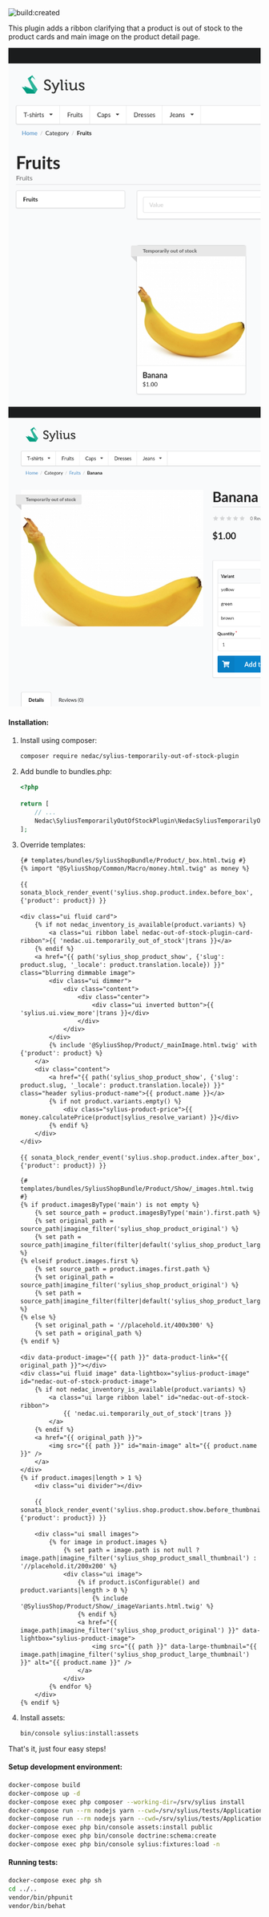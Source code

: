 <div class="repo-badge inline-block vertical-align">
    <a id="status-image-popup" title="Latest push build on default branch: created" name="status-images" class="pointer open-popup">
        <img src="https://travis-ci.com/nedac-sorbo/SyliusTemporarilyOutOfStockPlugin.svg?branch=master" alt="build:created">
    </a>
</div>

This plugin adds a ribbon clarifying that a product is out of stock to the product cards and main image on the product detail page.

![Product Card](product_card.png)
![Product Detail](product_detail.png)

#### Installation:

1. Install using composer:
    ```bash
    composer require nedac/sylius-temporarily-out-of-stock-plugin
    ```
2. Add bundle to bundles.php:
    ```php
    <?php

    return [
        // ...
        Nedac\SyliusTemporarilyOutOfStockPlugin\NedacSyliusTemporarilyOutOfStockPlugin::class => ['all' => true],
    ];
    ```
3. Override templates:
    ```twig
    {# templates/bundles/SyliusShopBundle/Product/_box.html.twig #}
    {% import "@SyliusShop/Common/Macro/money.html.twig" as money %}
    
    {{ sonata_block_render_event('sylius.shop.product.index.before_box', {'product': product}) }}
    
    <div class="ui fluid card">
        {% if not nedac_inventory_is_available(product.variants) %}
            <a class="ui ribbon label nedac-out-of-stock-plugin-card-ribbon">{{ 'nedac.ui.temporarily_out_of_stock'|trans }}</a>
        {% endif %}
        <a href="{{ path('sylius_shop_product_show', {'slug': product.slug, '_locale': product.translation.locale}) }}" class="blurring dimmable image">
            <div class="ui dimmer">
                <div class="content">
                    <div class="center">
                        <div class="ui inverted button">{{ 'sylius.ui.view_more'|trans }}</div>
                    </div>
                </div>
            </div>
            {% include '@SyliusShop/Product/_mainImage.html.twig' with {'product': product} %}
        </a>
        <div class="content">
            <a href="{{ path('sylius_shop_product_show', {'slug': product.slug, '_locale': product.translation.locale}) }}" class="header sylius-product-name">{{ product.name }}</a>
            {% if not product.variants.empty() %}
                <div class="sylius-product-price">{{ money.calculatePrice(product|sylius_resolve_variant) }}</div>
            {% endif %}
        </div>
    </div>
    
    {{ sonata_block_render_event('sylius.shop.product.index.after_box', {'product': product}) }}
    ```
    ```twig
    {# templates/bundles/SyliusShopBundle/Product/Show/_images.html.twig #}
    {% if product.imagesByType('main') is not empty %}
        {% set source_path = product.imagesByType('main').first.path %}
        {% set original_path = source_path|imagine_filter('sylius_shop_product_original') %}
        {% set path = source_path|imagine_filter(filter|default('sylius_shop_product_large_thumbnail')) %}
    {% elseif product.images.first %}
        {% set source_path = product.images.first.path %}
        {% set original_path = source_path|imagine_filter('sylius_shop_product_original') %}
        {% set path = source_path|imagine_filter(filter|default('sylius_shop_product_large_thumbnail')) %}
    {% else %}
        {% set original_path = '//placehold.it/400x300' %}
        {% set path = original_path %}
    {% endif %}
    
    <div data-product-image="{{ path }}" data-product-link="{{ original_path }}"></div>
    <div class="ui fluid image" data-lightbox="sylius-product-image" id="nedac-out-of-stock-product-image">
        {% if not nedac_inventory_is_available(product.variants) %}
            <a class="ui large ribbon label" id="nedac-out-of-stock-ribbon">
                {{ 'nedac.ui.temporarily_out_of_stock'|trans }}
            </a>
        {% endif %}
        <a href="{{ original_path }}">
            <img src="{{ path }}" id="main-image" alt="{{ product.name }}" />
        </a>
    </div>
    {% if product.images|length > 1 %}
        <div class="ui divider"></div>
    
        {{ sonata_block_render_event('sylius.shop.product.show.before_thumbnails', {'product': product}) }}
    
        <div class="ui small images">
            {% for image in product.images %}
                {% set path = image.path is not null ? image.path|imagine_filter('sylius_shop_product_small_thumbnail') : '//placehold.it/200x200' %}
                <div class="ui image">
                    {% if product.isConfigurable() and product.variants|length > 0 %}
                        {% include '@SyliusShop/Product/Show/_imageVariants.html.twig' %}
                    {% endif %}
                    <a href="{{ image.path|imagine_filter('sylius_shop_product_original') }}" data-lightbox="sylius-product-image">
                        <img src="{{ path }}" data-large-thumbnail="{{ image.path|imagine_filter('sylius_shop_product_large_thumbnail') }}" alt="{{ product.name }}" />
                    </a>
                </div>
            {% endfor %}
        </div>
    {% endif %}
    ```
4. Install assets:
    ```bash
    bin/console sylius:install:assets
    ```

That's it, just four easy steps!

#### Setup development environment:
```bash
docker-compose build
docker-compose up -d
docker-compose exec php composer --working-dir=/srv/sylius install
docker-compose run --rm nodejs yarn --cwd=/srv/sylius/tests/Application install
docker-compose run --rm nodejs yarn --cwd=/srv/sylius/tests/Application build
docker-compose exec php bin/console assets:install public
docker-compose exec php bin/console doctrine:schema:create
docker-compose exec php bin/console sylius:fixtures:load -n
```
#### Running tests:
```bash
docker-compose exec php sh
cd ../..
vendor/bin/phpunit
vendor/bin/behat
```
